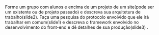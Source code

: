 Forme um grupo com alunos e encima de um projeto de um site(pode ser um existente ou de projeto passado) e descreva sua arquitetura de trabalho(slide2). Faça uma pesquisa do protocolo envolvido que ele irá trabalhar em comum(slide1) e descreva o framework envolvido no desenvolvimento do front-end e dê detalhes de sua produção(slide3) .

